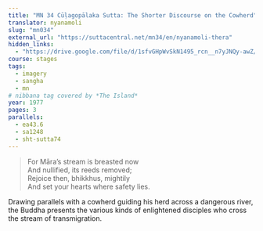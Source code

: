 ```yaml
---
title: "MN 34 Cūḷagopālaka Sutta: The Shorter Discourse on the Cowherd"
translator: nyanamoli
slug: "mn034"
external_url: "https://suttacentral.net/mn34/en/nyanamoli-thera"
hidden_links:
  - "https://drive.google.com/file/d/1sfvGHpWvSkN1495_rcn__n7yJNQy-awZ/view?usp=drivesdk"
course: stages
tags:
  - imagery
  - sangha
  - mn
# nibbana tag covered by *The Island*
year: 1977
pages: 3
parallels:
  - ea43.6
  - sa1248
  - sht-sutta74
---
```


> For Māra’s stream is breasted now  
And nullified, its reeds removed;  
Rejoice then, bhikkhus, mightily  
And set your hearts where safety lies.

Drawing parallels with a cowherd guiding his herd across a dangerous river, the Buddha presents the various kinds of enlightened disciples who cross the stream of transmigration.
